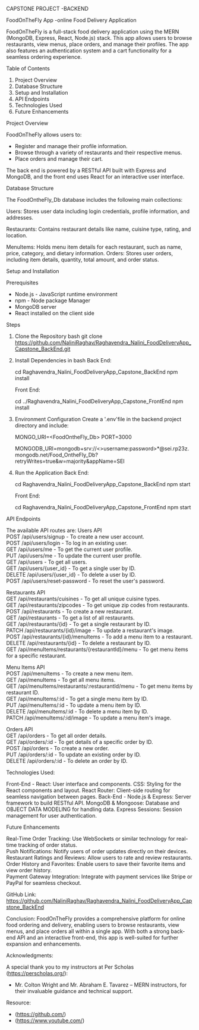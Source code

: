 CAPSTONE PROJECT -BACKEND

FoodOnTheFly App -online Food Delivery Application
 
FoodOnTheFly is a full-stack food delivery application using the MERN (MongoDB, Express, React, Node.js) stack. This app allows users to browse restaurants, view menus, place orders, and manage their profiles. The app also features an authentication system and a cart functionality for a seamless ordering experience.

Table of Contents

1. Project Overview 
2. Database Structure
3. Setup and Installation 
4. API Endpoints 
5. Technologies Used 
6. Future Enhancements 

Project Overview

FoodOnTheFly allows users to:
- Register and manage their profile information.
- Browse through a variety of restaurants and their respective menus.
- Place orders and manage their cart.
  

The back end is powered by a RESTful API built with Express and MongoDB, and the front end uses React for an interactive user interface.

Database Structure

The FoodOntheFly_Db database includes the following main collections:

Users: Stores user data including login credentials, profile information, and addresses.

Restaurants: Contains restaurant details like name, cuisine type, rating, and location.

MenuItems: Holds menu item details for each restaurant, such as name, price, category, and dietary information.
Orders: Stores user orders, including item details, quantity, total amount, and order status.

 Setup and Installation

Prerequisites

  - Node.js - JavaScript runtime environment
  - npm - Node package Manager
  - MongoDB server
  - React installed on the client side

Steps

1. Clone the Repository
   bash
   git clone https://github.com/NaliniRaghav/Raghavendra_Nalini_FoodDeliveryApp_Capstone_BackEnd.git
 

2.  Install Dependencies in bash
    Back End:
 
     cd Raghavendra_Nalini_FoodDeliveryApp_Capstone_BackEnd
     npm install
     
    Front End:
     
     cd ../Raghavendra_Nalini_FoodDeliveryApp_Capstone_FrontEnd
     npm install
     

3.  Environment Configuration
    Create a '.env'file in the backend project directory and include:
     
     MONGO_URI=<FoodOntheFly_Db>
     PORT=3000
     
    MONGODB_URI=mongodb+srv://<>username:password>*@sei.rp23z.mongodb.net/Food_OntheFly_Db?retryWrites=true&w=majority&appName=SEI

4.  Run the Application
    Back End:
     
     cd Raghavendra_Nalini_FoodDeliveryApp_Capstone_BackEnd
    npm start

     
    Front End:
     
     cd  Raghavendra_Nalini_FoodDeliveryApp_Capstone_FrontEnd
     npm start

API Endpoints

The available API routes are:
Users API  
POST /api/users/signup - To create a new user account.  
POST /api/users/login - To log in an existing user.  
GET /api/users/me - To get the current user profile.  
PUT /api/users/me - To update the current user profile.  
GET /api/users - To get all users.  
GET /api/users/{user_id} - To get a single user by ID.  
DELETE /api/users/{user_id} - To delete a user by ID.  
POST /api/users/reset-password - To reset the user's password.  

Restaurants API  
GET /api/restaurants/cuisines - To get all unique cuisine types.  
GET /api/restaurants/zipcodes - To get unique zip codes from restaurants.  
POST /api/restaurants - To create a new restaurant.  
GET /api/restaurants - To get a list of all restaurants.  
GET /api/restaurants/{id} - To get a single restaurant by ID.  
PATCH /api/restaurants/{id}/image - To update a restaurant's image.  
POST /api/restaurants/{id}/menuItems - To add a menu item to a restaurant.  
DELETE /api/restaurants/{id} - To delete a restaurant by ID.  
GET /api/menuItems/restaurants/{restaurantId}/menu - To get menu items for a specific restaurant.  

Menu Items API  
POST /api/menuItems - To create a new menu item.  
GET /api/menuItems - To get all menu items.  
GET /api/menuItems/restaurants/:restaurantId/menu - To get menu items by restaurant ID.  
GET /api/menuItems/:id - To get a single menu item by ID.  
PUT /api/menuItems/:id - To update a menu item by ID.  
DELETE /api/menuItems/:id - To delete a menu item by ID.  
PATCH /api/menuItems/:id/image - To update a menu item's image.  

Orders API  
GET /api/orders - To get all order details.  
GET /api/orders/:id - To get details of a specific order by ID.  
POST /api/orders - To create a new order.  
PUT /api/orders/:id - To update an existing order by ID.  
DELETE /api/orders/:id - To delete an order by ID.  

Technologies Used:

Front-End - 
React: User interface and components.
CSS: Styling for the React components and layout.
React Router: Client-side routing for seamless navigation between pages.
Back-End -
Node.js & Express: Server framework to build RESTful API.
MongoDB & Mongoose: Database and OBJECT DATA MODELING for handling data.
Express Sessions: Session management for user authentication.

Future Enhancements

Real-Time Order Tracking: Use WebSockets or similar technology for real-time tracking of order status.  
Push Notifications: Notify users of order updates directly on their devices.  
Restaurant Ratings and Reviews: Allow users to rate and review restaurants.  
Order History and Favorites: Enable users to save their favorite items and view order history.  
Payment Gateway Integration: Integrate with payment services like Stripe or PayPal for seamless checkout.

GitHub Link: https://github.com/NaliniRaghav/Raghavendra_Nalini_FoodDeliveryApp_Capstone_BackEnd

Conclusion:
FoodOnTheFly provides a comprehensive platform for online food ordering and delivery, enabling users to browse restaurants, view menus, and place orders all within a single app. With both a strong back-end API and an interactive front-end, this app is well-suited for further expansion and enhancements.

 Acknowledgments:

A special thank you to my instructors at Per Scholas (https://perscholas.org/):

- Mr. Colton Wright and Mr. Abraham E. Tavarez – MERN instructors, for their invaluable guidance and technical support.

Resource:
 

- (https://github.com/)
- (https://www.youtube.com/)